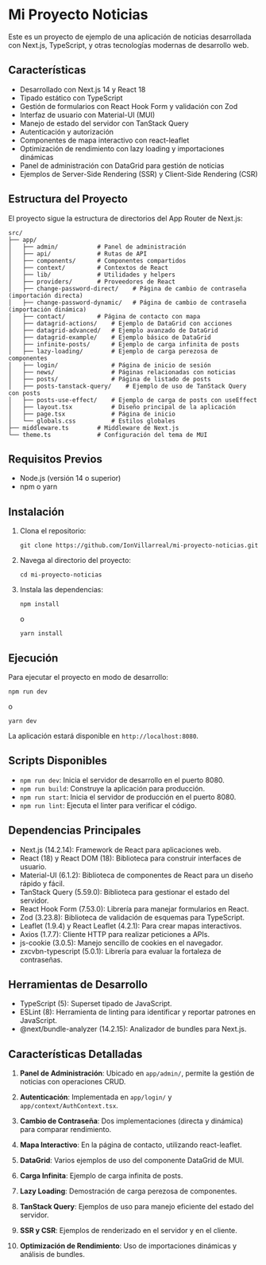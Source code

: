 # Mi Proyecto Noticias

Este es un proyecto de ejemplo de una aplicación de noticias desarrollada con Next.js, TypeScript, y otras tecnologías modernas de desarrollo web.

## Características

- Desarrollado con Next.js 14 y React 18
- Tipado estático con TypeScript
- Gestión de formularios con React Hook Form y validación con Zod
- Interfaz de usuario con Material-UI (MUI)
- Manejo de estado del servidor con TanStack Query
- Autenticación y autorización
- Componentes de mapa interactivo con react-leaflet
- Optimización de rendimiento con lazy loading y importaciones dinámicas
- Panel de administración con DataGrid para gestión de noticias
- Ejemplos de Server-Side Rendering (SSR) y Client-Side Rendering (CSR)

## Estructura del Proyecto

El proyecto sigue la estructura de directorios del App Router de Next.js:

```
src/
├── app/
│   ├── admin/           # Panel de administración
│   ├── api/             # Rutas de API
│   ├── components/      # Componentes compartidos
│   ├── context/         # Contextos de React
│   ├── lib/             # Utilidades y helpers
│   ├── providers/       # Proveedores de React
│   ├── change-password-direct/    # Página de cambio de contraseña (importación directa)
│   ├── change-password-dynamic/   # Página de cambio de contraseña (importación dinámica)
│   ├── contact/         # Página de contacto con mapa
│   ├── datagrid-actions/    # Ejemplo de DataGrid con acciones
│   ├── datagrid-advanced/   # Ejemplo avanzado de DataGrid
│   ├── datagrid-example/    # Ejemplo básico de DataGrid
│   ├── infinite-posts/      # Ejemplo de carga infinita de posts
│   ├── lazy-loading/        # Ejemplo de carga perezosa de componentes
│   ├── login/               # Página de inicio de sesión
│   ├── news/                # Páginas relacionadas con noticias
│   ├── posts/               # Página de listado de posts
│   ├── posts-tanstack-query/    # Ejemplo de uso de TanStack Query con posts
│   ├── posts-use-effect/    # Ejemplo de carga de posts con useEffect
│   ├── layout.tsx           # Diseño principal de la aplicación
│   ├── page.tsx             # Página de inicio
│   └── globals.css          # Estilos globales
├── middleware.ts        # Middleware de Next.js
└── theme.ts             # Configuración del tema de MUI
```

## Requisitos Previos

- Node.js (versión 14 o superior)
- npm o yarn

## Instalación

1. Clona el repositorio:
   ```
   git clone https://github.com/IonVillarreal/mi-proyecto-noticias.git
   ```

2. Navega al directorio del proyecto:
   ```
   cd mi-proyecto-noticias
   ```

3. Instala las dependencias:
   ```
   npm install
   ```
   o
   ```
   yarn install
   ```

## Ejecución

Para ejecutar el proyecto en modo de desarrollo:

```
npm run dev
```

o

```
yarn dev
```

La aplicación estará disponible en `http://localhost:8080`.

## Scripts Disponibles

- `npm run dev`: Inicia el servidor de desarrollo en el puerto 8080.
- `npm run build`: Construye la aplicación para producción.
- `npm run start`: Inicia el servidor de producción en el puerto 8080.
- `npm run lint`: Ejecuta el linter para verificar el código.

## Dependencias Principales

- Next.js (14.2.14): Framework de React para aplicaciones web.
- React (18) y React DOM (18): Biblioteca para construir interfaces de usuario.
- Material-UI (6.1.2): Biblioteca de componentes de React para un diseño rápido y fácil.
- TanStack Query (5.59.0): Biblioteca para gestionar el estado del servidor.
- React Hook Form (7.53.0): Librería para manejar formularios en React.
- Zod (3.23.8): Biblioteca de validación de esquemas para TypeScript.
- Leaflet (1.9.4) y React Leaflet (4.2.1): Para crear mapas interactivos.
- Axios (1.7.7): Cliente HTTP para realizar peticiones a APIs.
- js-cookie (3.0.5): Manejo sencillo de cookies en el navegador.
- zxcvbn-typescript (5.0.1): Librería para evaluar la fortaleza de contraseñas.

## Herramientas de Desarrollo

- TypeScript (5): Superset tipado de JavaScript.
- ESLint (8): Herramienta de linting para identificar y reportar patrones en JavaScript.
- @next/bundle-analyzer (14.2.15): Analizador de bundles para Next.js.

## Características Detalladas

1. **Panel de Administración**: Ubicado en `app/admin/`, permite la gestión de noticias con operaciones CRUD.

2. **Autenticación**: Implementada en `app/login/` y `app/context/AuthContext.tsx`.

3. **Cambio de Contraseña**: Dos implementaciones (directa y dinámica) para comparar rendimiento.

4. **Mapa Interactivo**: En la página de contacto, utilizando react-leaflet.

5. **DataGrid**: Varios ejemplos de uso del componente DataGrid de MUI.

6. **Carga Infinita**: Ejemplo de carga infinita de posts.

7. **Lazy Loading**: Demostración de carga perezosa de componentes.

8. **TanStack Query**: Ejemplos de uso para manejo eficiente del estado del servidor.

9. **SSR y CSR**: Ejemplos de renderizado en el servidor y en el cliente.

10. **Optimización de Rendimiento**: Uso de importaciones dinámicas y análisis de bundles.
